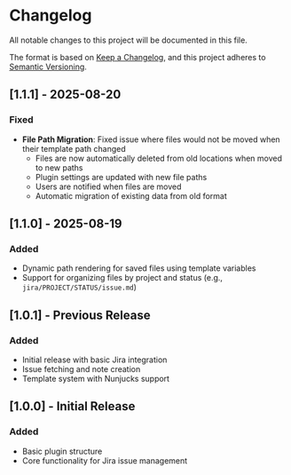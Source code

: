 # Changelog

All notable changes to this project will be documented in this file.

The format is based on [Keep a Changelog](https://keepachangelog.com/en/1.0.0/),
and this project adheres to [Semantic Versioning](https://semver.org/spec/v2.0.0.html).

## [1.1.1] - 2025-08-20

### Fixed
- **File Path Migration**: Fixed issue where files would not be moved when their template path changed
  - Files are now automatically deleted from old locations when moved to new paths
  - Plugin settings are updated with new file paths
  - Users are notified when files are moved
  - Automatic migration of existing data from old format

## [1.1.0] - 2025-08-19

### Added
- Dynamic path rendering for saved files using template variables
- Support for organizing files by project and status (e.g., `jira/PROJECT/STATUS/issue.md`)

## [1.0.1] - Previous Release

### Added
- Initial release with basic Jira integration
- Issue fetching and note creation
- Template system with Nunjucks support

## [1.0.0] - Initial Release

### Added
- Basic plugin structure
- Core functionality for Jira issue management
